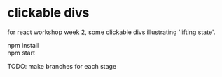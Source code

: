 # clickable divs 

for react workshop week 2, some clickable divs illustrating 'lifting state'.

npm install <br />
npm start







TODO: make branches for each stage


